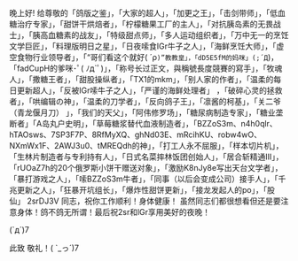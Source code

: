 晚上好! 给尊敬的「鸽版之鉴」，「大家的超人」，「加更之王」，「击剑带师」，「低血糖治疗专家」，「甜饼干烘焙者」，「柠檬糖果工厂的主人」，「对抗胰岛素的无畏战士」，「胰高血糖素的战友」，「特级甜点师」，「多人运动组织者」，「万中无一的烹饪文学巨匠」，「料理版明日之星」，「日夜嗦食IGr牛子之人」，「海鲜烹饪大师」，「虚空食物行业领导者」，「“哥们看这个就好( ´ρ`)”教教皇」，「dD5E5fM的妈咪」(;´Д`)，「fadCupH的爹咪･ﾟ( ﾉд`ﾟ)」，「称号长过正文，與稱號長度競賽的寫手」，「牧魂人」，「撒糖王者」，「甜股操纵者」，「TX1的mkm」，「别人家的作者」，「温柔的每日更新超人」，「反被IGr嗦牛子之人」，「严谨的海鲜处理者」 ，「破碎心灵的拯救者」，「哄编辑の神」，「温柔的刀学者」，「反向鸽子王」，「凛酱的柯基」，「关二爷（青龙偃月刀） 」，「我们的天父」，「阿伟修罗场」，「糖尿病制造专家」，「糖业垄断者」「A岛丸户史明」，「草莓糖浆替代血液制造者」，「BZZoS3m、n4h0qlr、hTAOsws、7SP3F7P、8RfMyXQ、ghNd03E、mRcihKU、robw4wO、NXmWx1F、2AWJ3u0、tMREQdh的神」，「打工人永不屈服」，「样本切片机」，「生林片制造者与专利持有人」，「日式名菜摔林饭团创始人」，「居合斩精通III」，「rUOaZ7h的20个俄罗斯小饼干赠送对象」，「激励K8nJy8e写出天台文学者」，「暴打游戏之人」，「嗦BZZoS3m牛者」，「同事（以后会变成公司）接手人」，「千兆更新之人」，「狂暴开坑组长」，「爆炸性甜饼更新」，「接龙发起人的po」，「股仙」 2srDJ3V 同志，祝你工作顺利！身体健康！ 虽然同志们都很想看但还是要注意身体！鸽不鸽无所谓！最后祝2sr和lGr享用美好的夜晚！

(`д´)7 

此致 敬礼！( `_っ´)7
